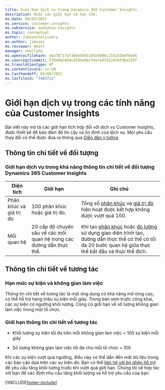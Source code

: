 ```yaml
---
title: Giới hạn dịch vụ trong Dynamics 365 Customer Insights
description: Hiểu các giới hạn và hạn chế.
ms.date: 09/03/2021
ms.service: customer-insights
ms.subservice: audience-insights
ms.topic: conceptual
author: JimsonChalissery
ms.author: jimsonc
ms.reviewer: mhart
manager: shellyha
ms.openlocfilehash: eba7871faf304d5945191b5b9bc215243b4f8a05
ms.sourcegitcommit: 5704002484cdf85ebbcf4e7e4fd12470fd8e259f
ms.translationtype: HT
ms.contentlocale: vi-VN
ms.lasthandoff: 09/08/2021
ms.locfileid: "7483721"
---
```

# <a name="service-limits-in-customer-insights-capabilities"></a>Giới hạn dịch vụ trong các tính năng của Customer Insights

Bài viết này mô tả các giới hạn tích hợp đối với dịch vụ Customer Insights, được thiết kế để bảo đảm độ tin cậy và ổn định của dịch vụ. Mọi yêu cầu thay đổi có thể được đưa ra thông qua [Diễn đàn ý tưởng](https://go.microsoft.com/fwlink/?linkid=2074172). 

## <a name="audience-insights"></a>Thông tin chi tiết về đối tượng

### <a name="service-limits-in-dynamics-365-customer-insights-audience-insights-capability"></a>Giới hạn dịch vụ trong khả năng thông tin chi tiết về đối tượng Dynamics 365 Customer Insights

| Diện tích  | Giới hạn  | Ghi chú |
|-------------|---------------------------------------------------------------------|---------------------------------------------------------------------|
| Phân khúc và giá trị đo | 100 phân khúc hoặc giá trị đo. | Tổng số [phân khúc](audience-insights/segments.md) và [giá trị đo](audience-insights/measures.md) hiện hoạt được kết hợp không được vượt quá 100.  |
| Mối quan hệ | 20 cấp độ chuyên sâu về các mối quan hệ trong các đường dẫn thực thể. | Khi tạo [phân khúc](audience-insights/segments.md) hoặc [đo lường](audience-insights/measures.md) sử dụng giao diện trình tạo, đường dẫn thực thể có thể có tối đa 20 bước quan hệ giữa thực thể bắt đầu và thực thể đích.  |


## <a name="engagement-insights"></a>Thông tin chi tiết về tương tác

### <a name="workspace-and-event-quotas"></a>Hạn mức sự kiện và không gian làm việc

Thông tin chi tiết về tương tác là một ứng dụng có khả năng mở rộng cao, có thể hỗ trợ hàng triệu sự kiện mỗi giây. Trong bản xem trước công khai, các sự kiện có ngưỡng khối lượng. Cũng có giới hạn về số lượng không gian làm việc trong một tổ chức.

### <a name="engagement-insights-limits"></a>Giới hạn thông tin chi tiết về tương tác

- Khối lượng sự kiện tối đa trên mỗi không gian làm việc = 100 sự kiện mỗi giây

- Số lượng không gian làm việc tối đa cho mỗi tổ chức = 100

Khi các sự kiện vượt quá ngưỡng, điều này có thể dẫn đến mất dữ liệu trong các báo cáo dựa trên các sự kiện đó. Bạn có thể [liên hệ với bộ phận hỗ trợ](https://go.microsoft.com/fwlink/?linkid=2145734) để yêu cầu tăng khối lượng trước khi vượt quá giới hạn. Chúng tôi sẽ hợp tác với bạn để xác định nhu cầu tăng khối lượng và hỗ trợ yêu cầu của bạn.


[!INCLUDE[footer-include](includes/footer-banner.md)]
